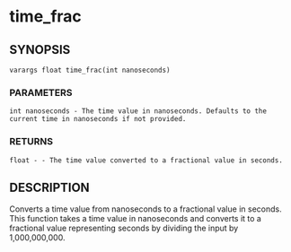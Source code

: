 # time_frac

## SYNOPSIS

    varargs float time_frac(int nanoseconds)

### PARAMETERS

    int nanoseconds - The time value in nanoseconds. Defaults to the current time in nanoseconds if not provided.

### RETURNS

    float - - The time value converted to a fractional value in seconds.

## DESCRIPTION

Converts a time value from nanoseconds to a fractional value in seconds.
This function takes a time value in nanoseconds and converts it to
a fractional value representing seconds by dividing the input by 1,000,000,000.
